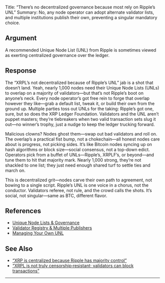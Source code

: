Title: “There’s no decentralized governance because most rely on Ripple’s UNL”
Summary: No, any node operator can adopt alternate validator lists, and multiple institutions publish their own, preventing a singular mandatory choice.

## Argument  
A recommended Unique Node List (UNL) from Ripple is sometimes viewed as exerting centralized governance over the ledger.

## Response  
The “XRPL’s not decentralized because of Ripple’s UNL” jab is a shot that doesn’t land. Yeah, nearly 1,000 nodes need their Unique Node Lists (UNLs) to overlap on a majority of validators—but that’s not Ripple’s boot on anyone’s neck. Every node operator’s got free rein to forge that overlap however they like—grab a default list, tweak it, or build their own from the ground up. Multiple parties toss out UNLs for the taking: Ripple’s got one, sure, but so does the XRP Ledger Foundation. Validators and the UNL aren’t puppet masters; they’re tiebreakers when two valid transaction sets slug it out—no winner’s trophy, just a nudge to keep the ledger trucking forward.

Malicious clowns? Nodes ghost them—swap out bad validators and roll on. The overlap’s a practical fist bump, not a chokechain—all honest nodes care about is progress, not picking sides. It’s like Bitcoin nodes syncing up on hash algorithms or block size—social consensus, not a top-down edict. Operators pick from a buffet of UNLs—Ripple’s, XRPLF’s, or beyond—and tune them to hit that majority mark. Nearly 1,000 strong, they’re not shackled to one list; they just need enough shared turf to settle ties and march on.

This is decentralized grit—nodes carve their own path to agreement, not bowing to a single script. Ripple’s UNL is one voice in a chorus, not the conductor. Validators referee, not rule, and the crowd calls the shots. It’s social, not singular—same as BTC, different flavor.


## References
- [Unique Node Lists & Governance](https://xrpl.org/unique-node-lists.html)
- [Validator Registry & Multiple Publishers](https://xrpl.org/validator-registry.html)
- [Managing Your Own UNL](https://xrpl.org/run-a-rippled-validator.html#trusted-validator-lists)

## See Also
- [“XRP is centralized because Ripple has majority control”](xrp-is-centralized-because-ripple-has-majority-control.html)
- [“XRPL is not truly censorship‑resistant; validators can block transactions”](xrpl-is-not-truly-censorship-resistant-validators-can-block-transactions.html)

---


